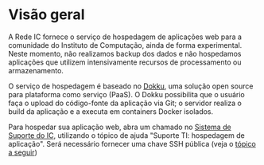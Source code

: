 # Visão geral

A Rede IC fornece o serviço de hospedagem de aplicações web para a comunidade do Instituto de Computação, ainda de forma experimental. Neste momento, não realizamos backup dos dados e não hospedamos aplicações que utilizem intensivamente recursos de processamento ou armazenamento.

O serviço de hospedagem é baseado no [Dokku](https://dokku.com/), uma solução open source para plataforma como serviço (PaaS). O Dokku possibilita que o usuário faça o upload do código-fonte da aplicação via Git; o servidor realiza o build da aplicação e a executa em containers Docker isolados.

Para hospedar sua aplicação web, abra um chamado no [Sistema de Suporte do IC](https://suporteic.ufba.br), utilizando o tópico de ajuda "Suporte TI: hospedagem de aplicação". Será necessário fornecer uma chave SSH pública (veja o [tópico a seguir](chave-ssh.md))



<!-- 
# Encriptação da url da aplicação

Uma vez realizado o deploy da aplicação, se der tudo certo como o esperado, o servidor irá gerar a url para acesso à aplicação do usuário, porém sem a certificação SSL de criptografia. O usuário, portanto, **DEVE**, responder ao chamado aberto no [Sistema de Suporte](https://suporteic.ufba.br) informando ao suporte de TI a efetivação do deploy e a url gerada, para que as providências de certificação da sua aplicação sejam tomadas.

Isso **não pode nem deve** ser negligenciado, haja vista que o acesso a todas as aplicações do servidor **DEVEM** ser acessadas a partir de requisições **HTTPS**. -->